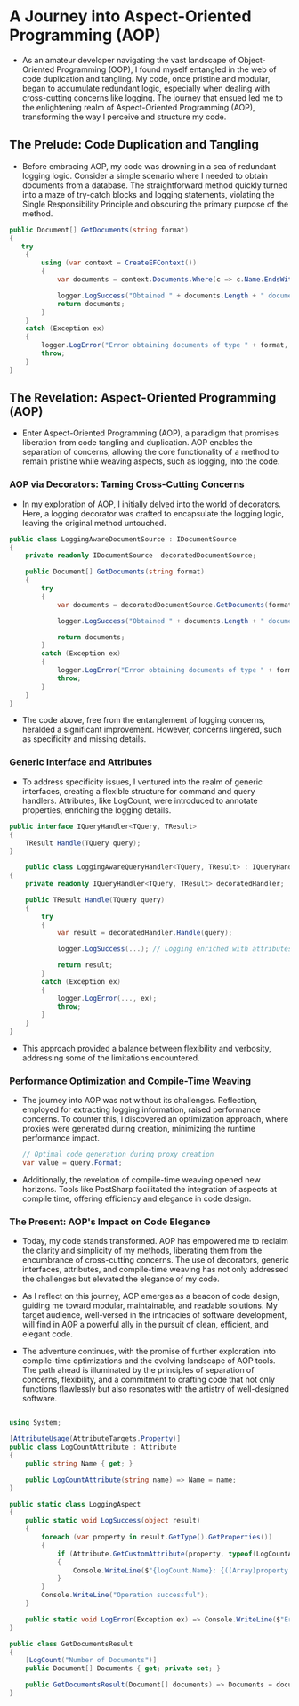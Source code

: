 # A Journey into Aspect-Oriented Programming (AOP)

- As an amateur developer navigating the vast landscape of Object-Oriented Programming (OOP), I found myself entangled in the web of code duplication and tangling. My code, once pristine and modular, began to accumulate redundant logic, especially when dealing with cross-cutting concerns like logging. The journey that ensued led me to the enlightening realm of Aspect-Oriented Programming (AOP), transforming the way I perceive and structure my code.

## The Prelude: Code Duplication and Tangling

- Before embracing AOP, my code was drowning in a sea of redundant logging logic. Consider a simple scenario where I needed to obtain documents from a database. The straightforward method quickly turned into a maze of try-catch blocks and logging statements, violating the Single Responsibility Principle and obscuring the primary purpose of the method.

```csharp
public Document[] GetDocuments(string format)
{
   try
    {
        using (var context = CreateEFContext())
        {
            var documents = context.Documents.Where(c => c.Name.EndsWith("." + format)).ToArray();

            logger.LogSuccess("Obtained " + documents.Length + " documents of type " + format);
            return documents;
        }
    }
    catch (Exception ex)
    {
        logger.LogError("Error obtaining documents of type " + format, ex);
        throw;
    }
}
```

## The Revelation: Aspect-Oriented Programming (AOP)
- Enter Aspect-Oriented Programming (AOP), a paradigm that promises liberation from code tangling and duplication. AOP enables the separation of concerns, allowing the core functionality of a method to remain pristine while weaving aspects, such as logging, into the code.
### AOP via Decorators: Taming Cross-Cutting Concerns
- In my exploration of AOP, I initially delved into the world of decorators. Here, a logging decorator was crafted to encapsulate the logging logic, leaving the original method untouched.

```csharp
public class LoggingAwareDocumentSource : IDocumentSource 
{
    private readonly IDocumentSource  decoratedDocumentSource;

    public Document[] GetDocuments(string format)
    {
        try
        {
            var documents = decoratedDocumentSource.GetDocuments(format);

            logger.LogSuccess("Obtained " + documents.Length + " documents of type " + format);

            return documents;
        }
        catch (Exception ex)
        {
            logger.LogError("Error obtaining documents of type " + format, ex);
            throw;
        }
    }
}
```
- The code above, free from the entanglement of logging concerns, heralded a significant improvement. However, concerns lingered, such as specificity and missing details.
### Generic Interface and Attributes
- To address specificity issues, I ventured into the realm of generic interfaces, creating a flexible structure for command and query handlers. Attributes, like LogCount, were introduced to annotate properties, enriching the logging details.

```csharp
public interface IQueryHandler<TQuery, TResult>
{
    TResult Handle(TQuery query);
}

	public class LoggingAwareQueryHandler<TQuery, TResult> : IQueryHandler<TQuery, TResult>
{
    private readonly IQueryHandler<TQuery, TResult> decoratedHandler;

    public TResult Handle(TQuery query)
    {
        try
        {
            var result = decoratedHandler.Handle(query);

            logger.LogSuccess(...); // Logging enriched with attributes

            return result;
        }
        catch (Exception ex)
        {
            logger.LogError(..., ex);
            throw;
        }
    }
}
```
- This approach provided a balance between flexibility and verbosity, addressing some of the limitations encountered.
### Performance Optimization and Compile-Time Weaving
- The journey into AOP was not without its challenges. Reflection, employed for extracting logging information, raised performance concerns. To counter this, I discovered an optimization approach, where proxies were generated during creation, minimizing the runtime performance impact.

	```csharp
	// Optimal code generation during proxy creation
	var value = query.Format;
	```
- Additionally, the revelation of compile-time weaving opened new horizons. Tools like PostSharp facilitated the integration of aspects at compile time, offering efficiency and elegance in code design.

### The Present: AOP's Impact on Code Elegance
- Today, my code stands transformed. AOP has empowered me to reclaim the clarity and simplicity of my methods, liberating them from the encumbrance of cross-cutting concerns. The use of decorators, generic interfaces, attributes, and compile-time weaving has not only addressed the challenges but elevated the elegance of my code.

- As I reflect on this journey, AOP emerges as a beacon of code design, guiding me toward modular, maintainable, and readable solutions. My target audience, well-versed in the intricacies of software development, will find in AOP a powerful ally in the pursuit of clean, efficient, and elegant code.

- The adventure continues, with the promise of further exploration into compile-time optimizations and the evolving landscape of AOP tools. The path ahead is illuminated by the principles of separation of concerns, flexibility, and a commitment to crafting code that not only functions flawlessly but also resonates with the artistry of well-designed software.


``` csharp 

using System;

[AttributeUsage(AttributeTargets.Property)]
public class LogCountAttribute : Attribute
{
    public string Name { get; }

    public LogCountAttribute(string name) => Name = name;
}
```

``` csharp
public static class LoggingAspect
{
    public static void LogSuccess(object result)
    {
        foreach (var property in result.GetType().GetProperties())
        {
            if (Attribute.GetCustomAttribute(property, typeof(LogCountAttribute)) is LogCountAttribute logCount)
            {
                Console.WriteLine($"{logCount.Name}: {((Array)property.GetValue(result)).Length}");
            }
        }
        Console.WriteLine("Operation successful");
    }

    public static void LogError(Exception ex) => Console.WriteLine($"Error: {ex.Message}");
}

```

``` csharp
public class GetDocumentsResult
{
    [LogCount("Number of Documents")] 
    public Document[] Documents { get; private set; }

    public GetDocumentsResult(Document[] documents) => Documents = documents;
}
```




